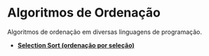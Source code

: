 # Algoritmos de Ordenação
Algoritmos de ordenação em diversas linguagens de programação.

* [**Selection Sort (ordenação por seleção)**](/SelectionSort)
